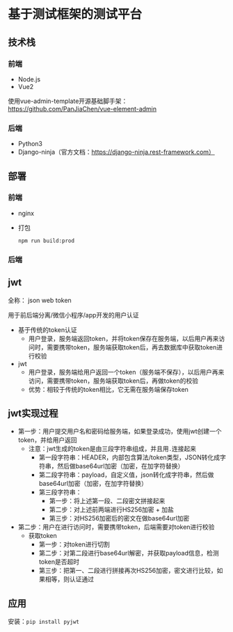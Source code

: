 # 基于测试框架的测试平台



## 技术栈

### 前端

- Node.js
- Vue2

使用vue-admin-template开源基础脚手架：https://github.com/PanJiaChen/vue-element-admin

### 后端

- Python3
- Django-ninja（官方文档：https://django-ninja.rest-framework.com）



## 部署

### 前端

- nginx

- 打包

  ```shell
  npm run build:prod
  ```

  

### 后端





## jwt

全称： json web token

用于前后端分离/微信小程序/app开发的用户认证

- 基于传统的token认证
  - 用户登录，服务端返回token，并将token保存在服务端，以后用户再来访问时，需要携带token，服务端获取token后，再去数据库中获取token进行校验
- jwt
  - 用户登录，服务端给用户返回一个token（服务端不保存），以后用户再来访问，需要携带token，服务端获取token后，再做token的校验
  - 优势：相较于传统的token相比，它无需在服务端保存token



## jwt实现过程

- 第一步：用户提交用户名和密码给服务端，如果登录成功，使用jwt创建一个token，并给用户返回
  - 注意：jwt生成的token是由三段字符串组成，并且用`.`连接起来
    - 第一段字符串：HEADER，内部包含算法/token类型，JSON转化成字符串，然后做base64url加密（加密，在加字符替换）
    - 第二段字符串：payload，自定义值，json转化成字符串，然后做base64url加密（加密，在加字符替换）
    - 第三段字符串：
      - 第一步：将上述第一段、二段密文拼接起来
      - 第二步：对上述前两端进行HS256加密 + 加盐
      - 第三步：对HS256加密后的密文在做base64url加密
- 第二步：用户在进行访问时，需要携带token，后端需要对token进行校验
  - 获取token
    - 第一步：对token进行切割
    - 第二步：对第二段进行base64url解密，并获取payload信息，检测token是否超时
    - 第三步：把第一、二段进行拼接再次HS256加密，密文进行比较，如果相等，则认证通过



## 应用

安装：`pip install pyjwt`